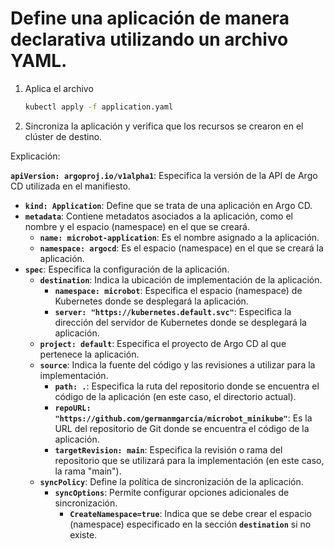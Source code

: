 # Define una aplicación de manera declarativa utilizando un archivo YAML.

1. Aplica el archivo
    
    ```bash
    kubectl apply -f application.yaml
    ```
    
2. Sincroniza la aplicación y verifica que los recursos se crearon en el clúster de destino.

Explicación:

**`apiVersion: argoproj.io/v1alpha1`**: Especifica la versión de la API de Argo CD utilizada en el manifiesto.

- **`kind: Application`**: Define que se trata de una aplicación en Argo CD.
- **`metadata`**: Contiene metadatos asociados a la aplicación, como el nombre y el espacio (namespace) en el que se creará.
    - **`name: microbot-application`**: Es el nombre asignado a la aplicación.
    - **`namespace: argocd`**: Es el espacio (namespace) en el que se creará la aplicación.
- **`spec`**: Especifica la configuración de la aplicación.
    - **`destination`**: Indica la ubicación de implementación de la aplicación.
        - **`namespace: microbot`**: Especifica el espacio (namespace) de Kubernetes donde se desplegará la aplicación.
        - **`server: "https://kubernetes.default.svc"`**: Especifica la dirección del servidor de Kubernetes donde se desplegará la aplicación.
    - **`project: default`**: Especifica el proyecto de Argo CD al que pertenece la aplicación.
    - **`source`**: Indica la fuente del código y las revisiones a utilizar para la implementación.
        - **`path: .`**: Especifica la ruta del repositorio donde se encuentra el código de la aplicación (en este caso, el directorio actual).
        - **`repoURL: "https://github.com/germanmgarcia/microbot_minikube"`**: Es la URL del repositorio de Git donde se encuentra el código de la aplicación.
        - **`targetRevision: main`**: Especifica la revisión o rama del repositorio que se utilizará para la implementación (en este caso, la rama "main").
    - **`syncPolicy`**: Define la política de sincronización de la aplicación.
        - **`syncOptions`**: Permite configurar opciones adicionales de sincronización.
            - **`CreateNamespace=true`**: Indica que se debe crear el espacio (namespace) especificado en la sección **`destination`** si no existe.